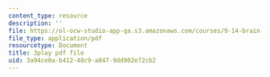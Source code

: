 ```yaml
---
content_type: resource
description: ''
file: https://ol-ocw-studio-app-qa.s3.amazonaws.com/courses/9-14-brain-structure-and-its-origins-spring-2014/3a94ce0ab41248c9a0479dd902e72cb2_555134.pdf
file_type: application/pdf
resourcetype: Document
title: 3play pdf file
uid: 3a94ce0a-b412-48c9-a047-9dd902e72cb2
---
```

